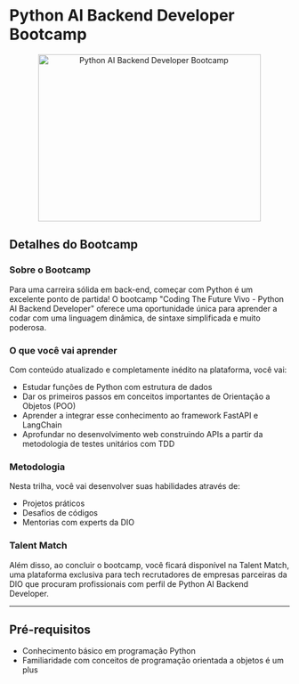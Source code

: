 # Python AI Backend Developer Bootcamp

<p align="center">
   <img src="https://hermes.dio.me/tracks/648ef080-6c4b-4e54-bf72-34f62030f350.png" alt="Python AI Backend Developer Bootcamp" width="400" height="300" >
<p>

## Detalhes do Bootcamp

### Sobre o Bootcamp
Para uma carreira sólida em back-end, começar com Python é um excelente ponto de partida! O bootcamp "Coding The Future Vivo - Python AI Backend Developer" oferece uma oportunidade única para aprender a codar com uma linguagem dinâmica, de sintaxe simplificada e muito poderosa.

### O que você vai aprender
Com conteúdo atualizado e completamente inédito na plataforma, você vai:
- Estudar funções de Python com estrutura de dados
- Dar os primeiros passos em conceitos importantes de Orientação a Objetos (POO)
- Aprender a integrar esse conhecimento ao framework FastAPI e LangChain
- Aprofundar no desenvolvimento web construindo APIs a partir da metodologia de testes unitários com TDD

### Metodologia
Nesta trilha, você vai desenvolver suas habilidades através de:
- Projetos práticos
- Desafios de códigos
- Mentorias com experts da DIO

### Talent Match
Além disso, ao concluir o bootcamp, você ficará disponível na Talent Match, uma plataforma exclusiva para tech recrutadores de empresas parceiras da DIO que procuram profissionais com perfil de Python AI Backend Developer.

---

## Pré-requisitos
- Conhecimento básico em programação Python
- Familiaridade com conceitos de programação orientada a objetos é um plus



